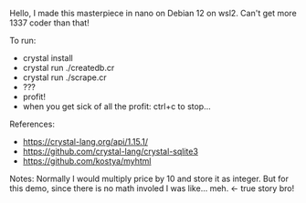 Hello, 
I made this masterpiece in nano on Debian 12 on wsl2. Can't get more 1337 coder than that!

To run:
* crystal install
* crystal run ./createdb.cr
* crystal run ./scrape.cr
* ???
* profit!
* when you get sick of all the profit: ctrl+c to stop...

References:
* https://crystal-lang.org/api/1.15.1/
* https://github.com/crystal-lang/crystal-sqlite3
* https://github.com/kostya/myhtml


Notes:
Normally I would multiply price by 10 and store it as integer. But for this demo, since there is no math involed I was like... meh. <- true story bro!
